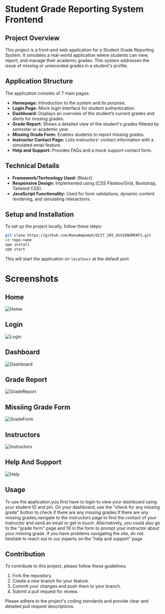 # Student Grade Reporting System Frontend

## Project Overview

This project is a front-end web application for a Student Grade Reporting System. It simulates a real-world application where students can view, report, and manage their academic grades. This system addresses the issue of missing or unrecorded grades in a student's profile.

## Application Structure

The application consists of 7 main pages:

- **Homepage:** Introduction to the system and its purpose.
- **Login Page:** Mock login interface for student authentication.
- **Dashboard:** Displays an overview of the student’s current grades and alerts for missing grades.
- **Grade Report:** Shows a detailed view of the student's grades filtered by semester or academic year.
- **Missing Grade Form:** Enables students to report missing grades.
- **Instructor Contact Page:** Lists instructors' contact information with a simulated email feature.
- **Help and Support:** Provides FAQs and a mock support contact form.

## Technical Details

- **Framework/Technology Used:** [React]
- **Responsive Design:** Implemented using [CSS Flexbox/Grid, Bootstrap, Tailwind CSS].
- **JavaScript Functionality:** Used for form validations, dynamic content rendering, and simulating interactions.

## Setup and Installation

To set up the project locally, follow these steps:

```bash
git clone https://github.com/NanaAmpomah/DCIT_205_ASSIGNGMENT1.git
cd repo-name
npm install
npm start
```

This will start the application on `localhost` at the default port.

# Screenshots

## Home
![Home](screenshots/homepage.png)

## Login
![Login](screenshots/login.png)

## Dashboard
![Dashboard](screenshots/dashboard.png)

## Grade Report
![GradeReport](screenshots/grade%20report.png)

## Missiing Grade Form
![GradeForm](screenshots/grade%20form.png)

## Instructors
![Instructors](screenshots/instructors.png)

## Help And Support
![Help](screenshots/help.png)

## Usage

To use the application,you first have to login to view your dashboard using your student ID and pin. On your dashboard, use the "check for any missing grade" button to check if there are any missing grades.If there are any missing grades,navigate to the instructors page to find the contact of your instructor and send an email or get in touch. Alternatively, you could also go to the "grade form" page and fill in the form to prompt your instructor about your missing grade. If you have problems navigating the site, do not hesitate to reach out to our experts on the "help and support" page

## Contribution

To contribute to this project, please follow these guidelines:

1. Fork the repository.
2. Create a new branch for your feature.
3. Commit your changes and push them to your branch.
4. Submit a pull request for review.

Please adhere to the project's coding standards and provide clear and detailed pull request descriptions.
